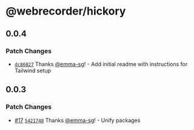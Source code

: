 # @webrecorder/hickory

## 0.0.4

### Patch Changes

- [`dc86827`](https://github.com/webrecorder/hickory/commit/dc86827caea3d9b519c47b813917e5d26792a10f) Thanks [@emma-sg](https://github.com/emma-sg)! - Add initial readme with instructions for Tailwind setup

## 0.0.3

### Patch Changes

- [#17](https://github.com/webrecorder/hickory/pull/17) [`5421748`](https://github.com/webrecorder/hickory/commit/542174846fc00a2a74226817392f4bbcf17a6e49) Thanks [@emma-sg](https://github.com/emma-sg)! - Unify packages
